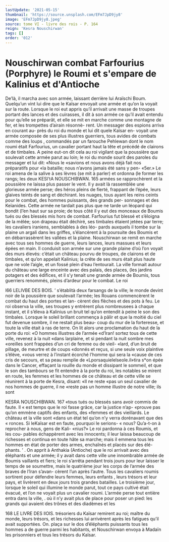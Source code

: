 ```yaml
---
lastUpdate: '2021-05-15'
thumbnail: 'https://source.unsplash.com/EFm7JpD9jy8'
image: 'EFm7JpD9jy8.jpeg'
source: tome VI - livre des rois - P. 164
reign: 'Kesra Nouschirwan'
tags: []
order: '012'
---
```


# Nouschirwan combat Farfourius (Porphyre) le Roumi et s'empare de Kalinius et d'Antioche

De’là, il marcha avec son armée, laissant derrière
lui Araïschi Boum. Quelqu’un vint lui dire que le Kaïsar envoyait une armée et qu’on la voyait sur la
route. Lorsque le roi eut appris qu’il arrivait une masse de troupes portant des lances et des cuirasses, il dit à son armée ce qu’il avait entendu pour qu’elle
se préparât, et elle se mit en marche comme une montagne de fer, et les trompettes d’airain résonnè-
rent. Un messager des espions arriva en courant au- près du roi du monde et lui dit quele Kaïsar en- voyait une armée composée de ses plus illustres guerriers, tous avides de combats comme des loups , commandés par un farouche Pehlewan dont le nom roumi était Farfourius, un cavalier portant haut la tête et précédé de clairons et de timbales. A peine
eut-on dit cela au roi vigilant que la poussière que soulevait cette armée parut au loin; le roi du monde sourit des paroles du messager et lui dit: «Nous le «savions et nous avons déjà fait nos préparatifs pour
«la bataille; nous n’avons jamais été sans y pen-
«5er.»
Le roi amena de la salive à ses lèvres (se mit à
parler) et ordonna (le former les rangs; les deux
KESl’tA NOUSCHIBWAN. 165 armées se rapprochèrent et la poussière ne laissa
plus passer le vent. Il y avait là rassemblée une glorieuse armée perse; des héros pleins de fierté, frappant de l’épée, leurs glaives teints de sang et déchirant. les nuages, tous ayant les reins ceints pour le combat, des hommes puissants, des grands per- sonnages et des Keïanides. Cette armée ne tardait
pas plus que ne tarde un léopard qui bondit (l’en
haut sur sa proie; de tous côté il y eut des monceaux
de Boumis tués ou des blessés mis hors de combat. Farfourius fut blessé et s’éloigna de la mêlée; son
drapeau était déchiré, ses timbales étaient jetées par
terre; les cavaliers iraniens, semblables à des léo- pards auxquels il tombe sur la plaine un argali dans les griffes, s’élancèrent à la poursuite des Boumis et
en débarrassèrent les vallées et la plaine.
Nouschirwan se remit en marche avec tous ses hommes de guerre, leurs lances, leurs massues et leurs épées en main. Il conduisit son armée sur une
grande plaine d’où l’on voyait des murs élevés:
c’était un château pourvu de troupes, de clairons et
de timbales, et qu’on appelait Kalinius; la crête de ses murs était plus haute que ne vole l’aigle, et un fossé plein d’eau l’entourait. La ville formait autour
du château une large enceinte avec des palais, des places, (les jardins potagers et des édifices, et il s’y tenait une grande armée de Boumis, tous guerriers renommés, pleins d’ardeur pour le combat. Le roi

l66 LELIVBE DES BOIS. ’
s’établità deux farsangs de la ville; le monde devint
noir de la poussière que soulevait l’armée; les Rouans commencèrent le combat du haut des portes et lan- cèrent des flèches et des pots à feu. Le roi observa la ville, ses troupes y entrèrent plus nombreusees à chaque instant, et il s’éleva à Kalinius un bruit tel
qu’on entendit à peine le son des timbales. Lorsque
le soleil brillant commença à pâlir et que la moitié
du ciel fut devenue sombre, il ne restait plus beau- coup du mur de la forteresse, et toute la ville était à
ras de terre. On lit alors une proclamation du haut de la porte du roi: «O hommes illustres de l’armée «d’lran! sortez tous de cette ville, revenez à la nuit
«dans larplaine, et si pendant la nuit sombre mes «oreilles sont frappées d’un cri de femme ou de vieil-
«lard, d’un bruit de pillage, de meurtre et de coups «donnés et reçus, si une seule voix plaintive s’élève,
«vous verrez à l’instant écorché l’homme qui sera la
«cause de ces cris de secours, et sa peau remplie de
«Lporsaquielelseole.il»tira s\*on épée dans le Cancer, effaçant la rouille du monde et dissipant le sommeil, et que le son des tambours se fit entendre à la porte du roi, les notables se mirent en route, les femmes et les hommes de ce château et de cette ville se réunirent à la porte de Kesra, disant: «Il ne reste
«pas un seul cavalier de nos hommes de guerre, il ne «reste pas un homme illustre de notre ville; ils sont

KESRA NOUSCHIBWAN. 167 «tous tués ou blessés sans avoir commis de faute. Il
« est temps que le roi fasse grâce, car la justice n’ap- «prouve pas qu’on emmène captifs des enfants, des
«femmes et des vieillards. Le château et la ville sont «dans un état tel qu’on n’y verra dorénavant que des
« ronces. Si leKaïsar est en faute, pourquoi le serions- « nous? Qu’a-t-on à reprocher à nous, gens de Kali- «nius?» Le roi pardonna à ces Roumis, et les cou- pables échappèrent avec les innocents; il leur laissa beaucoup de richesses et continua en toute hâte sa
marche; mais il emmena tous les hommes en état de porter des armes, enchaînés et placés sur des élé-
phants. ’ .
On apprit à Anthakia (Antioche) que le roi arrivait
avec des éléphants et une armée; il y avait dans cette
ville une innombrable armée de Boumis vaillants et fiers; le roi s’arrêta pendant trois jours pour leur laisser le temps de se soumettre, mais le quatrième jour les corps de l’armée des braves de l’lran s’avan-
cèrent l’un après l’autre. Tous les cavaliers roumis sortirent pour défendre leurs femmes, leurs enfants , leurs trésors et leur pays, et livrèrent en deux jours
trois grandes batailles. Le troisième jour, lorsque le
soleil qui illumine le monde parut, tout ce pays cultivé était évacué, et l’on ne voyait plus un cavalier
roumi. L’armée perse tout entière entra dans la ville,
. où il n’y avait plus de place pour poser un pied: les
grands qui avaient des trônes et des diadèmes et les

168 LE LIVRE DES llOlS.
trésoriers du Kaïsar remirent au roi; maître du monde, leurs trésors, et les richesses lui arrivèrent après les fatigues qu’il avait supportées. On. plaça
sur le dos d’éléphants puissants tous les hommes
a de guerre parmi les habitants, et Nouschirwan envoya
à Madaïn les prisonniers et tous les trésors du Kaïsar.
